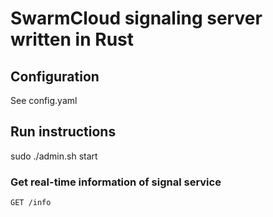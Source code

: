 
# SwarmCloud signaling server written in Rust

## Configuration
See config.yaml

## Run instructions
sudo ./admin.sh start

### Get real-time information of signal service
```
GET /info
```

